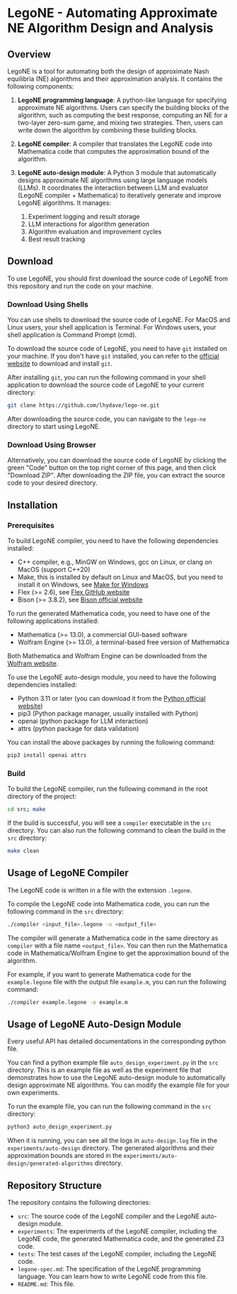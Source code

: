 # LegoNE - Automating Approximate NE Algorithm Design and Analysis

## Overview

LegoNE is a tool for automating both the design of approximate Nash equilibria (NE) algorithms and their approximation analysis. It contains the following components:

1. **LegoNE programming language**: A python-like language for specifying approximate NE algorithms. Users can specify the building blocks of the algorithm, such as computing the best response, computing an NE for a two-layer zero-sum game, and mixing two strategies. Then, users can write down the algorithm by combining these building blocks.
2. **LegoNE compiler**: A compiler that translates the LegoNE code into Mathematica code that computes the approximation bound of the algorithm.
    
3. **LegoNE auto-design module**: A Python 3 module that automatically designs approximate NE algorithms using large language models (LLMs). It coordinates the interaction between LLM and evaluator (LegoNE compiler + Mathematica) to iteratively generate and improve LegoNE algorithms. It manages:
    1. Experiment logging and result storage
    2. LLM interactions for algorithm generation
    3. Algorithm evaluation and improvement cycles
    4. Best result tracking

## Download

To use LegoNE, you should first download the source code of LegoNE from this repository and run the code on your machine. 

### Download Using Shells

You can use shells to download the source code of LegoNE. For MacOS and Linux users, your shell application is Terminal. For Windows users, your shell application is Command Prompt (cmd).

To download the source code of LegoNE, you need to have `git` installed on your machine. If you don't have `git` installed, you can refer to the [official website](https://git-scm.com/downloads) to download and install `git`.

After installing `git`, you can run the following command in your shell application to download the source code of LegoNE to your current directory:

```bash
git clone https://github.com/lhydave/lego-ne.git
```

After downloading the source code, you can navigate to the `lego-ne` directory to start using LegoNE.

### Download Using Browser

Alternatively, you can download the source code of LegoNE by clicking the green "Code" button on the top right corner of this page, and then click "Download ZIP". After downloading the ZIP file, you can extract the source code to your desired directory.

## Installation

### Prerequisites

To build LegoNE compiler, you need to have the following dependencies installed:
- C++ compiler, e.g., MinGW on Windows, gcc on Linux, or clang on MacOS (support C++20)
- Make, this is installed by default on Linux and MacOS, but you need to install it on Windows, see [Make for Windows](http://gnuwin32.sourceforge.net/packages/make.htm)
- Flex (>= 2.6), see [Flex GitHub website](https://github.com/westes/flex)
- Bison (>= 3.8.2), see [Bison official website](https://www.gnu.org/software/bison/)

To run the generated Mathematica code, you need to have one of the following applications installed:
- Mathematica (>= 13.0), a commercial GUI-based software
- Wolfram Engine (>= 13.0), a terminal-based free version of Mathematica

Both Mathematica and Wolfram Engine can be downloaded from the [Wolfram website](https://www.wolfram.com/).

To use the LegoNE auto-design module, you need to have the following dependencies installed:
- Python 3.11 or later (you can download it from the [Python official website](https://www.python.org/downloads/))
- pip3 (Python package manager, usually installed with Python)
- openai (python package for LLM interaction)
- attrs (python package for data validation)

You can install the above packages by running the following command:

```bash
pip3 install openai attrs
```

### Build

To build the LegoNE compiler, run the following command in the root directory of the project:

```bash
cd src; make 
```

If the build is successful, you will see a `compiler` executable in the `src` directory. You can also run the following command to clean the build in the `src` directory:

```bash
make clean
```

## Usage of LegoNE Compiler

The LegoNE code is written in a file with the extension `.legone`. 

To compile the LegoNE code into Mathematica code, you can run the following command in the `src` directory:

```bash
./compiler <input_file>.legone -o <output_file>
```

The compiler will generate a Mathematica code in the same directory as `compiler` with a file name `<output_file>`. You can then run the Mathematica code in Mathematica/Wolfram Engine to get the approximation bound of the algorithm.

For example, if you want to generate Mathematica code for the `example.legone` file with the output file `example.m`, you can run the following command:

```bash
./compiler example.legone -o example.m
```

## Usage of LegoNE Auto-Design Module

Every useful API has detailed documentations in the corresponding python file.

You can find a python example file `auto_design_experiment.py` in the `src` directory. This is an example file as well as the experiment file that demonstrates how to use the LegoNE auto-design module to automatically design approximate NE algorithms. You can modify the example file for your own experiments.

To run the example file, you can run the following command in the `src` directory:

```bash
python3 auto_design_experiment.py
```

When it is running, you can see all the logs in `auto-design.log` file in the `experiments/auto-design` directory. The generated algorithms and their approximation bounds are stored in the `experiments/auto-design/generated-algorithms` directory.

## Repository Structure

The repository contains the following directories:

- `src`: The source code of the LegoNE compiler and the LegoNE auto-design module.
- `experiments`: The experiments of the LegoNE compiler, including the LegoNE code, the generated Mathematica code, and the generated Z3 code.
- `tests`: The test cases of the LegoNE compiler, including the LegoNE code.
- `legone-spec.md`: The specification of the LegoNE programming language. You can learn how to write LegoNE code from this file.
- `README.md`: This file.
